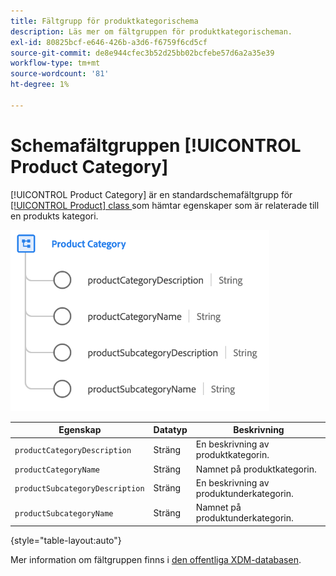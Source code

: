 ```yaml
---
title: Fältgrupp för produktkategorischema
description: Läs mer om fältgruppen för produktkategorischeman.
exl-id: 80825bcf-e646-426b-a3d6-f6759f6cd5cf
source-git-commit: de8e944cfec3b52d25bb02bcfebe57d6a2a35e39
workflow-type: tm+mt
source-wordcount: '81'
ht-degree: 1%

---
```


# Schemafältgruppen [!UICONTROL Product Category]

[!UICONTROL Product Category] är en standardschemafältgrupp för [[!UICONTROL Product] class ](../../classes/product.md) som hämtar egenskaper som är relaterade till en produkts kategori.

![](../../images/field-groups/product/product-category.png)

| Egenskap | Datatyp | Beskrivning |
| --- | --- | --- |
| `productCategoryDescription` | Sträng | En beskrivning av produktkategorin. |
| `productCategoryName` | Sträng | Namnet på produktkategorin. |
| `productSubcategoryDescription` | Sträng | En beskrivning av produktunderkategorin. |
| `productSubcategoryName` | Sträng | Namnet på produktunderkategorin. |

{style="table-layout:auto"}

Mer information om fältgruppen finns i [den offentliga XDM-databasen](https://github.com/adobe/xdm/blob/master/docs/reference/fieldgroups/product/product-category.schema.json).

